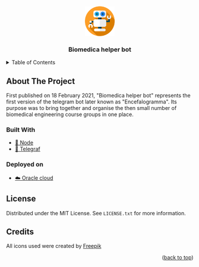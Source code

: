 <a name="readme-top"></a>

<!-- PROJECT LOGO -->
<br />
<div align="center">
  <a href="https://github.com/electrogram-project/electrogram">
    <img src="icon.png" alt="Logo" width="80" height="80">
  </a>

<h3 align="center">Biomedica helper bot</h3>
</div>

<!-- TABLE OF CONTENTS -->
<details>
  <summary>Table of Contents</summary>
  <ol>
    <li>
      <a href="#about-the-project">About The Project</a>
      <ul>
        <li><a href="#built-with">Built With</a></li>
        <li><a href="#deployed-on">Deployed on</a></li>
      </ul>
    </li>
    <li><a href="#license">License</a></li>
    <li><a href="#credits">Credits</a></li>
  </ol>
</details>

<!-- ABOUT THE PROJECT -->

## About The Project

First published on 18 February 2021, "Biomedica helper bot" represents the first version of the telegram bot later known as "Encefalogramma". Its purpose was to bring together and organise the then small number of biomedical engineering course groups in one place.

### Built With

- [🧊 Node](https://nodejs.org/en)
- [📠 Telegraf](https://telegraf.js.org/)

### Deployed on

- [☁️ Oracle cloud](https://www.oracle.com/)

## License

Distributed under the MIT License. See `LICENSE.txt` for more
information.

## Credits

All icons used were created by [Freepik](https://www.flaticon.com/)

<p align="right">(<a href="#readme-top">back to top</a>)</p>
